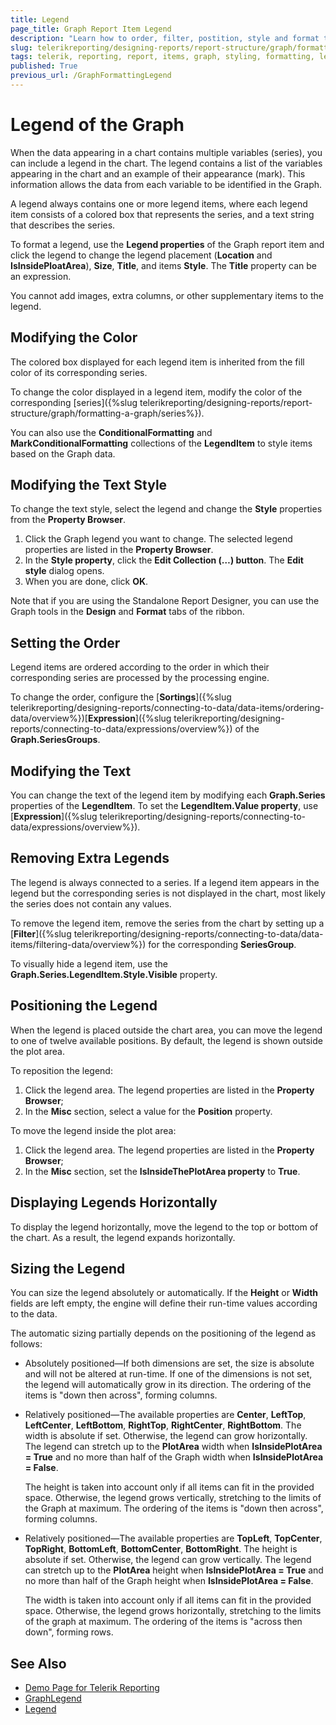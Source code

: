 ```yaml
---
title: Legend
page_title: Graph Report Item Legend 
description: "Learn how to order, filter, postition, style and format the legend of the Telerik Reporting Graph report item."
slug: telerikreporting/designing-reports/report-structure/graph/formatting-a-graph/legend
tags: telerik, reporting, report, items, graph, styling, formatting, legend, filter, order, sort, position
published: True
previous_url: /GraphFormattingLegend
---
```


# Legend of the Graph

When the data appearing in a chart contains multiple variables (series), you can include a legend in the chart. The legend contains a list of the variables appearing in the chart and an example of their appearance (mark). This information allows the data from each variable to be identified in the Graph.

A legend always contains one or more legend items, where each legend item consists of a colored box that represents the series, and a text string that describes the series.

To format a legend, use the __Legend properties__ of the Graph report item and click the legend to change the legend placement (**Location** and **IsInsidePloatArea**), **Size**, **Title**, and items **Style**. The **Title** property can be an expression.

You cannot add images, extra columns, or other supplementary items to the legend.

## Modifying the Color

The colored box displayed for each legend item is inherited from the fill color of its corresponding series.

To change the color displayed in a legend item, modify the color of the corresponding [series]({%slug telerikreporting/designing-reports/report-structure/graph/formatting-a-graph/series%}).

You can also use the **ConditionalFormatting** and **MarkConditionalFormatting** collections of the **LegendItem** to style items based on the Graph data.

## Modifying the Text Style

To change the text style, select the legend and change the __Style__ properties from the __Property Browser__.

1. Click the Graph legend you want to change. The selected legend properties are listed in the __Property Browser__.
1. In the __Style property__, click the __Edit Collection (…) button__. The **Edit style** dialog opens.
1. When you are done, click **OK**.

Note that if you are using the Standalone Report Designer, you can use the Graph tools in the **Design** and **Format** tabs of the ribbon.

## Setting the Order

Legend items are ordered according to the order in which their corresponding series are processed by the processing engine.

To change the order, configure the [**Sortings**]({%slug telerikreporting/designing-reports/connecting-to-data/data-items/ordering-data/overview%})[**Expression**]({%slug telerikreporting/designing-reports/connecting-to-data/expressions/overview%}) of the **Graph.SeriesGroups**.

## Modifying the Text

You can change the text of the legend item by modifying each **Graph.Series** properties of the **LegendItem**. To set the __LegendItem.Value property__, use [**Expression**]({%slug telerikreporting/designing-reports/connecting-to-data/expressions/overview%}).

## Removing Extra Legends

The legend is always connected to a series. If a legend item appears in the legend but the corresponding series is not displayed in the chart, most likely the series does not contain any values.

To remove the legend item, remove the series from the chart by setting up a [**Filter**]({%slug telerikreporting/designing-reports/connecting-to-data/data-items/filtering-data/overview%}) for the corresponding **SeriesGroup**.

To visually hide a legend item, use the __Graph.Series.LegendItem.Style.Visible__ property.

## Positioning the Legend

When the legend is placed outside the chart area, you can move the legend to one of twelve available positions. By default, the legend is shown outside the plot area.

To reposition the legend:

1. Click the legend area. The legend properties are listed in the __Property Browser__;
1. In the __Misc__ section, select a value for the **Position** property.

To move the legend inside the plot area:

1. Click the legend area. The legend properties are listed in the __Property Browser__;
1. In the __Misc__ section, set the __IsInsideThePlotArea property__ to __True__.

## Displaying Legends Horizontally

To display the legend horizontally, move the legend to the top or bottom of the chart. As a result, the legend expands horizontally.

## Sizing the Legend

You can size the legend absolutely or automatically. If the **Height** or **Width** fields are left empty, the engine will define their run-time values according to the data.

The automatic sizing partially depends on the positioning of the legend as follows:

* Absolutely positioned&mdash;If both dimensions are set, the size is absolute and will not be altered at run-time. If one of the dimensions is not set, the legend will automatically grow in its direction. The ordering of the items is "down then across", forming columns.
* Relatively positioned&mdash;The available properties are **Center**, **LeftTop**, **LeftCenter**, **LeftBottom**, **RightTop**, **RightCenter**, **RightBottom**. The width is absolute if set. Otherwise, the legend can grow horizontally. The legend can stretch up to the **PlotArea** width when **IsInsidePlotArea = True** and no more than half of the Graph width when **IsInsidePlotArea = False**.

	The height is taken into account only if all items can fit in the provided space. Otherwise, the legend grows vertically, stretching to the limits of the Graph at maximum. The ordering of the items is "down then across", forming columns.

* Relatively positioned&mdash;The available properties are **TopLeft**, **TopCenter**, **TopRight**, **BottomLeft**, **BottomCenter**, **BottomRight**. The height is absolute if set. Otherwise, the legend can grow vertically. The legend can stretch up to the **PlotArea** height when **IsInsidePlotArea = True** and no more than half of the Graph height when **IsInsidePlotArea = False**.

	The width is taken into account only if all items can fit in the provided space. Otherwise, the legend grows horizontally, stretching to the limits of the graph at maximum. The ordering of the items is "across then down", forming rows.

## See Also

* [Demo Page for Telerik Reporting](https://demos.telerik.com/reporting)
* [GraphLegend](/api/Telerik.Reporting.GraphLegend)
* [Legend](/api/Telerik.Reporting.Graph#Telerik_Reporting_Graph_Legend)
